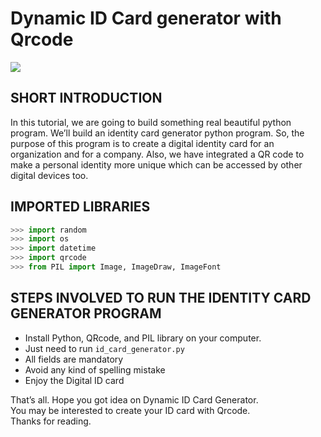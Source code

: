# Dynamic ID Card generator with Qrcode

![](https://graspcoding.com/wp-content/uploads/2020/09/Tech-Tutor-File-2-768x427.png)

## SHORT INTRODUCTION

In this tutorial, we are going to build something real beautiful python program. We’ll build an identity card generator python program. So, the purpose of this program is to create a digital identity card for an organization and for a company. Also, we have integrated a QR code to make a personal identity more unique which can be accessed by other digital devices too.

## IMPORTED LIBRARIES 

```python
>>> import random
>>> import os
>>> import datetime
>>> import qrcode
>>> from PIL import Image, ImageDraw, ImageFont
```

## STEPS INVOLVED TO RUN THE IDENTITY CARD GENERATOR PROGRAM

- Install Python, QRcode, and PIL library on your computer.
- Just need to run <code>id_card_generator.py</code>
- All fields are mandatory
- Avoid any kind of spelling mistake
- Enjoy the Digital ID card

That’s all.
Hope you got idea on Dynamic ID Card Generator. <br>
You may be interested to create your ID card with Qrcode. <br>
Thanks for reading.

